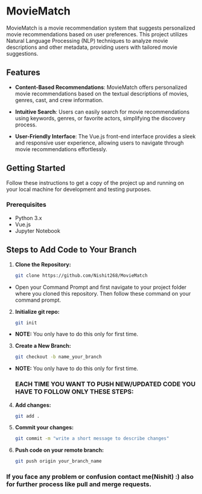 # MovieMatch

MovieMatch is a movie recommendation system that suggests personalized movie recommendations based on user preferences. This project utilizes Natural Language Processing (NLP) techniques to analyze movie descriptions and other metadata, providing users with tailored movie suggestions.

## Features

- **Content-Based Recommendations**: MovieMatch offers personalized movie recommendations based on the textual descriptions of movies, genres, cast, and crew information.

- **Intuitive Search**: Users can easily search for movie recommendations using keywords, genres, or favorite actors, simplifying the discovery process.

- **User-Friendly Interface**: The Vue.js front-end interface provides a sleek and responsive user experience, allowing users to navigate through movie recommendations effortlessly.

## Getting Started

Follow these instructions to get a copy of the project up and running on your local machine for development and testing purposes.

### Prerequisites

- Python 3.x
- Vue.js
- Jupyter Notebook

## Steps to Add Code to Your Branch

1. **Clone the Repository:**
   ```bash
   git clone https://github.com/Nishit268/MovieMatch

* Open your Command Prompt and first navigate to your project folder where you cloned this repository. Then follow these command on your command prompt.

2. **Initialize git repo:**
   ```bash
   git init
* **NOTE:** You only have to do this only for first time.
3. **Create a New Branch:**
   ```bash
   git checkout -b name_your_branch

* **NOTE:** You only have to do this only for first time.

  ### **EACH TIME YOU WANT TO PUSH NEW/UPDATED CODE YOU HAVE TO FOLLOW ONLY THESE STEPS:**

4. **Add changes:**
   ```bash
   git add .
5. **Commit your changes:**
   ```bash
   git commit -m "write a short message to describe changes"

6. **Push code on your remote branch:**
   ```bash
   git push origin your_branch_name 
### If you face any problem or confusion contact me(Nishit) :) also for further process like pull and merge requests.
